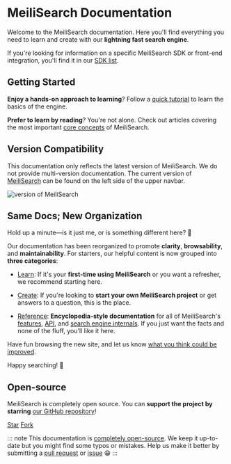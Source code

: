 # MeiliSearch Documentation

Welcome to the MeiliSearch documentation. Here you'll find everything you need to learn and create with our **lightning fast search engine**.

If you're looking for information on a specific MeiliSearch SDK or front-end integration, you'll find it in our [SDK list](/learn/what_is_meilisearch/sdks.md).

## Getting Started

**Enjoy a hands-on approach to learning**? Follow a [quick tutorial](/learn/tutorials/getting_started.md) to learn the basics of the engine.

**Prefer to learn by reading**? You're not alone. Check out articles covering the most important [core concepts](/learn/core_concepts) of MeiliSearch.

## Version Compatibility

This documentation only reflects the latest version of MeiliSearch. We do not provide multi-version documentation.
The current version of [MeiliSearch](https://github.com/meilisearch/MeiliSearch) can be found on the left side of the upper navbar.

![version of MeiliSearch](/doc-version.png)

## Same Docs; New Organization

Hold up a minute—is it just me, or is something different here? 🤔

Our documentation has been reorganized to promote **clarity**, **browsability**, and **maintainability**. For starters, our helpful content is now grouped into **three categories**:

- [Learn](/learn): If it's your **first-time using MeiliSearch** or you want a refresher, we recommend starting here.

- [Create](/create): If you're looking to **start your own MeiliSearch project** or get answers to a question, this is the place.

- [Reference](/reference): **Encyclopedia-style documentation** for all of MeiliSearch's [features](/reference/features), [API](/reference/api), and [search engine internals](/reference/under_the_hood). If you just want the facts and none of the fluff, you'll like it here.

Have fun browsing the new site, and let us know [what you think could be improved](https://github.com/meilisearch/documentation/issues/new).

Happy searching! 🖖

## Open-source

MeiliSearch is completely open source. You can **support the project by starring** [our GitHub repository](https://github.com/meilisearch/MeiliSearch)!

<a class="github-button" href="https://github.com/meilisearch/MeiliSearch" data-icon="octicon-star" data-size="large" data-show-count="true" aria-label="Star meilisearch/MeiliSearch on GitHub">Star</a>
<a class="github-button" href="https://github.com/meilisearch/MeiliSearch/fork" data-icon="octicon-repo-forked" data-size="large" data-show-count="false" aria-label="Fork meilisearch/MeiliSearch on GitHub">Fork</a><!-- prettier-ignore
--><script async defer src="https://buttons.github.io/buttons.js"></script>

::: note
This documentation is [completely open-source](https://github.com/meilisearch/documentation). We keep it up-to-date but you might find some typos or mistakes. Help us make it better by submitting a [pull request](https://github.com/meilisearch/documentation/fork) or [issue](https://github.com/meilisearch/documentation/issues) 😁
:::
